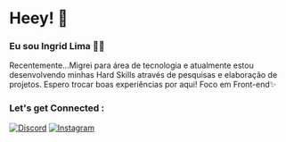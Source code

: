 # Heey! :cherry_blossom:

### Eu sou Ingrid Lima 	:raising_hand_woman:

Recentemente...Migrei para área de tecnologia e atualmente estou desenvolvendo minhas Hard Skills através de pesquisas e elaboração de projetos.
Espero trocar boas experiências por aqui!
Foco em Front-end:sparkles:

        

### Let's get Connected :
[![Discord](https://img.shields.io/badge/Discord-7289DA?style=for-the-badge&logo=discord&logoColor=white)](https://discord.gg/WEhunUhz)
[![Instagram](https://img.shields.io/badge/Instagram-E4405F?style=for-the-badge&logo=instagram&logoColor=white)](https://www.instagram.com/codingrid/)
